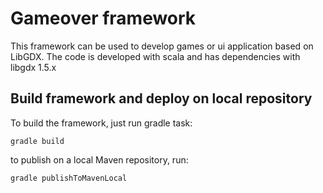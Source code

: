 # Gameover framework #

This framework can be used to develop games or ui application based on LibGDX.
The code is developed with scala and has dependencies with libgdx 1.5.x

## Build framework and deploy on local repository ##

To build the framework, just run gradle task:
```
gradle build
```

to publish on a local Maven repository, run:
```
gradle publishToMavenLocal
```